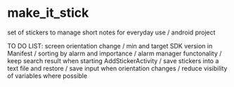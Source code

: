 # make_it_stick
set of stickers to manage short notes for everyday use / android project

TO DO LIST:
screen orientation change / 
min and target SDK version in Manifest / 
sorting by alarm and importance / 
alarm manager functonality / 
keep search result when starting AddStickerActivity / 
save stickers into a text file and restore / 
save input when orientation changes / 
reduce visibility of variables where possible
